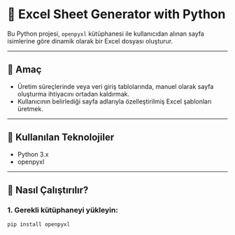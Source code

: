 # 📄 Excel Sheet Generator with Python

Bu Python projesi, `openpyxl` kütüphanesi ile kullanıcıdan alınan sayfa isimlerine göre dinamik olarak bir Excel dosyası oluşturur.

---

## 🎯 Amaç

- Üretim süreçlerinde veya veri giriş tablolarında, manuel olarak sayfa oluşturma ihtiyacını ortadan kaldırmak.
- Kullanıcının belirlediği sayfa adlarıyla özelleştirilmiş Excel şablonları üretmek.

---

## 🧰 Kullanılan Teknolojiler

- Python 3.x  
- openpyxl

---

## 🚀 Nasıl Çalıştırılır?

### 1. Gerekli kütüphaneyi yükleyin:

```bash
pip install openpyxl
